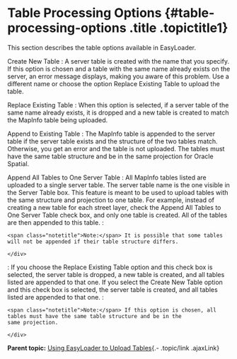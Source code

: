 Table Processing Options {#table-processing-options .title .topictitle1}
========================

<div class="body conbody">

This section describes the table options available in EasyLoader.

<span class="ph uicontrol">Create New Table</span>
:   A server table is created with the name that you specify. If this
    option is chosen and a table with the same name already exists on
    the server, an error message displays, making you aware of
    this problem. Use a different name or choose the option <span
    class="ph uicontrol">Replace Existing Table to upload</span>
    the table.

<span class="ph uicontrol">Replace Existing Table</span>
:   When this option is selected, if a server table of the same name
    already exists, it is dropped and a new table is created to match
    the MapInfo table being uploaded.

<span class="ph uicontrol">Append to Existing Table</span>
:   The MapInfo table is appended to the server table if the server
    table exists and the structure of the two tables match. Otherwise,
    you get an error and the table is not uploaded. The tables must have
    the same table structure and be in the same projection for
    Oracle Spatial.

<span class="ph uicontrol">Append All Tables to One Server Table</span>
:   All MapInfo tables listed are uploaded to a single server table. The
    server table name is the one visible in the <span
    class="ph uicontrol">Server Table</span> box. This feature is meant
    to be used to upload tables with the same structure and projection
    to one table. For example, instead of creating a new table for each
    street layer, check the <span class="ph uicontrol">Append All Tables
    to One Server Table</span> check box, and only one table is created.
    All of the tables are then appended to this table.
:   <div class="note note">

    <span class="notetitle">Note:</span> It is possible that some tables
    will not be appended if their table structure differs.

    </div>

:   If you choose the <span class="ph uicontrol">Replace Existing
    Table</span> option and this check box is selected, the server table
    is dropped, a new table is created, and all tables listed are
    appended to that one. If you select the <span
    class="ph uicontrol">Create New Table</span> option and this check
    box is selected, the server table is created, and all tables listed
    are appended to that one.
:   <div class="note note">

    <span class="notetitle">Note:</span> If this option is chosen, all
    tables must have the same table structure and be in the
    same projection.

    </div>

</div>

<div class="related-links" functx="http://www.functx.com">

<div class="related-links-title">

</div>

<div class="familylinks">

<div class="parentlink">

**Parent topic:** [Using EasyLoader to Upload
Tables](guide/../guide/usingeasyloader.html){.- .topic/link .ajaxLink}

</div>

</div>

</div>
